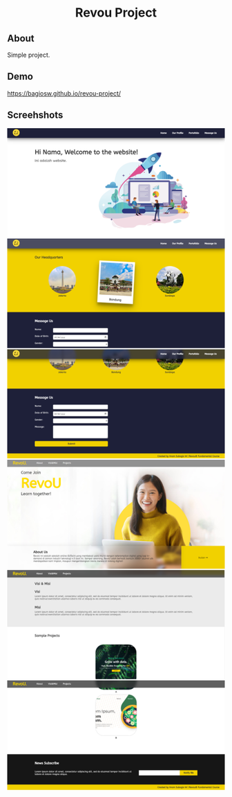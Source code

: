 <p align="center">
  <h1 align="center">Revou Project</h1>
</p>

## About
Simple project.

## Demo
https://bagiosw.github.io/revou-project/

## Screehshots
![ss1](https://github.com/bagiosw/revou-first-project/blob/master/img/1.png)
![ss2](https://github.com/bagiosw/revou-first-project/blob/master/img/2.png)
![ss3](https://github.com/bagiosw/revou-first-project/blob/master/img/3.png)
![ss4](https://github.com/bagiosw/revou-first-project/blob/master/img/4.png)
![ss5](https://github.com/bagiosw/revou-first-project/blob/master/img/5.png)
![ss6](https://github.com/bagiosw/revou-first-project/blob/master/img/6.png)
